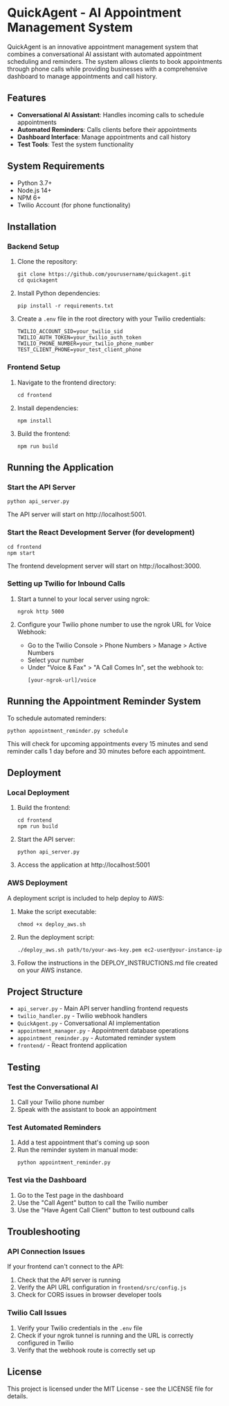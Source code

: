 # QuickAgent - AI Appointment Management System

QuickAgent is an innovative appointment management system that combines a conversational AI assistant with automated appointment scheduling and reminders. The system allows clients to book appointments through phone calls while providing businesses with a comprehensive dashboard to manage appointments and call history.

## Features

- **Conversational AI Assistant**: Handles incoming calls to schedule appointments
- **Automated Reminders**: Calls clients before their appointments
- **Dashboard Interface**: Manage appointments and call history
- **Test Tools**: Test the system functionality

## System Requirements

- Python 3.7+
- Node.js 14+
- NPM 6+
- Twilio Account (for phone functionality)

## Installation

### Backend Setup

1. Clone the repository:
   ```
   git clone https://github.com/yourusername/quickagent.git
   cd quickagent
   ```

2. Install Python dependencies:
   ```
   pip install -r requirements.txt
   ```

3. Create a `.env` file in the root directory with your Twilio credentials:
   ```
   TWILIO_ACCOUNT_SID=your_twilio_sid
   TWILIO_AUTH_TOKEN=your_twilio_auth_token
   TWILIO_PHONE_NUMBER=your_twilio_phone_number
   TEST_CLIENT_PHONE=your_test_client_phone
   ```

### Frontend Setup

1. Navigate to the frontend directory:
   ```
   cd frontend
   ```

2. Install dependencies:
   ```
   npm install
   ```

3. Build the frontend:
   ```
   npm run build
   ```

## Running the Application

### Start the API Server

```
python api_server.py
```

The API server will start on http://localhost:5001.

### Start the React Development Server (for development)

```
cd frontend
npm start
```

The frontend development server will start on http://localhost:3000.

### Setting up Twilio for Inbound Calls

1. Start a tunnel to your local server using ngrok:
   ```
   ngrok http 5000
   ```

2. Configure your Twilio phone number to use the ngrok URL for Voice Webhook:
   - Go to the Twilio Console > Phone Numbers > Manage > Active Numbers
   - Select your number
   - Under "Voice & Fax" > "A Call Comes In", set the webhook to:
     ```
     [your-ngrok-url]/voice
     ```

## Running the Appointment Reminder System

To schedule automated reminders:

```
python appointment_reminder.py schedule
```

This will check for upcoming appointments every 15 minutes and send reminder calls 1 day before and 30 minutes before each appointment.

## Deployment

### Local Deployment

1. Build the frontend:
   ```
   cd frontend
   npm run build
   ```

2. Start the API server:
   ```
   python api_server.py
   ```

3. Access the application at http://localhost:5001

### AWS Deployment

A deployment script is included to help deploy to AWS:

1. Make the script executable:
   ```
   chmod +x deploy_aws.sh
   ```

2. Run the deployment script:
   ```
   ./deploy_aws.sh path/to/your-aws-key.pem ec2-user@your-instance-ip
   ```

3. Follow the instructions in the DEPLOY_INSTRUCTIONS.md file created on your AWS instance.

## Project Structure

- `api_server.py` - Main API server handling frontend requests
- `twilio_handler.py` - Twilio webhook handlers
- `QuickAgent.py` - Conversational AI implementation
- `appointment_manager.py` - Appointment database operations
- `appointment_reminder.py` - Automated reminder system
- `frontend/` - React frontend application

## Testing

### Test the Conversational AI

1. Call your Twilio phone number
2. Speak with the assistant to book an appointment

### Test Automated Reminders

1. Add a test appointment that's coming up soon
2. Run the reminder system in manual mode:
   ```
   python appointment_reminder.py
   ```

### Test via the Dashboard

1. Go to the Test page in the dashboard
2. Use the "Call Agent" button to call the Twilio number
3. Use the "Have Agent Call Client" button to test outbound calls

## Troubleshooting

### API Connection Issues

If your frontend can't connect to the API:

1. Check that the API server is running
2. Verify the API URL configuration in `frontend/src/config.js`
3. Check for CORS issues in browser developer tools

### Twilio Call Issues

1. Verify your Twilio credentials in the `.env` file
2. Check if your ngrok tunnel is running and the URL is correctly configured in Twilio
3. Verify that the webhook route is correctly set up

## License

This project is licensed under the MIT License - see the LICENSE file for details.
